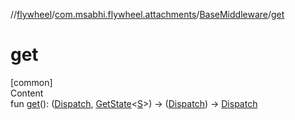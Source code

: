 //[flywheel](../../../index.md)/[com.msabhi.flywheel.attachments](../index.md)/[BaseMiddleware](index.md)/[get](get.md)



# get  
[common]  
Content  
fun [get](get.md)(): ([Dispatch](../../com.msabhi.flywheel/index.md#1816344649%2FClasslikes%2F-2051426397), [GetState](../../com.msabhi.flywheel/index.md#-1063038712%2FClasslikes%2F-2051426397)<[S](index.md)>) -> ([Dispatch](../../com.msabhi.flywheel/index.md#1816344649%2FClasslikes%2F-2051426397)) -> [Dispatch](../../com.msabhi.flywheel/index.md#1816344649%2FClasslikes%2F-2051426397)  



